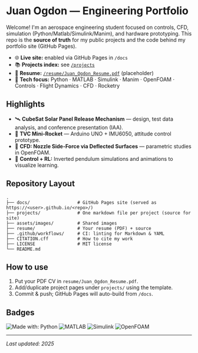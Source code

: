 # Juan Ogdon — Engineering Portfolio

Welcome! I'm an aerospace engineering student focused on controls, CFD, simulation (Python/Matlab/Simulink/Manim), and hardware prototyping. This repo is the **source of truth** for my public projects and the code behind my portfolio site (GitHub Pages).

- 🌐 **Live site:** enabled via GitHub Pages in `/docs`
- 📚 **Projects index:** see [`/projects`](projects)
- 📄 **Resume:** [`/resume/Juan_Ogdon_Resume.pdf`](resume/Juan_Ogdon_Resume.pdf) (placeholder)
- 🧪 **Tech focus:** Python · MATLAB · Simulink · Manim · OpenFOAM · Controls · Flight Dynamics · CFD · Rocketry

## Highlights
- 🛰️ **CubeSat Solar Panel Release Mechanism** — design, test data analysis, and conference presentation (IAA).  
- 🚀 **TVC Mini-Rocket** — Arduino UNO + IMU6050, attitude control prototype.  
- 💨 **CFD: Nozzle Side-Force via Deflected Surfaces** — parametric studies in OpenFOAM.  
- 🧠 **Control + RL:** Inverted pendulum simulations and animations to visualize learning.

## Repository Layout
```
.
├── docs/                  # GitHub Pages site (served as https://<user>.github.io/<repo>/)
├── projects/              # One markdown file per project (source for site)
├── assets/images/         # Shared images
├── resume/                # Your resume (PDF) + source
├── .github/workflows/     # CI: linting for Markdown & YAML
├── CITATION.cff           # How to cite my work
├── LICENSE                # MIT license
└── README.md
```

## How to use
1. Put your PDF CV in `resume/Juan_Ogdon_Resume.pdf`.
2. Add/duplicate project pages under `projects/` using the template.
3. Commit & push; GitHub Pages will auto-build from `/docs`.

## Badges
![Made with: Python](https://img.shields.io/badge/Python-3.11+-blue)
![MATLAB](https://img.shields.io/badge/MATLAB-R2023b-orange)
![Simulink](https://img.shields.io/badge/Simulink-Modeling-green)
![OpenFOAM](https://img.shields.io/badge/OpenFOAM-CFD-informational)

---
*Last updated: 2025*
